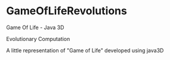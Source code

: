 # GameOfLifeRevolutions
Game Of Life - Java 3D


Evolutionary Computation

A little representation of "Game of Life" developed using java3D

